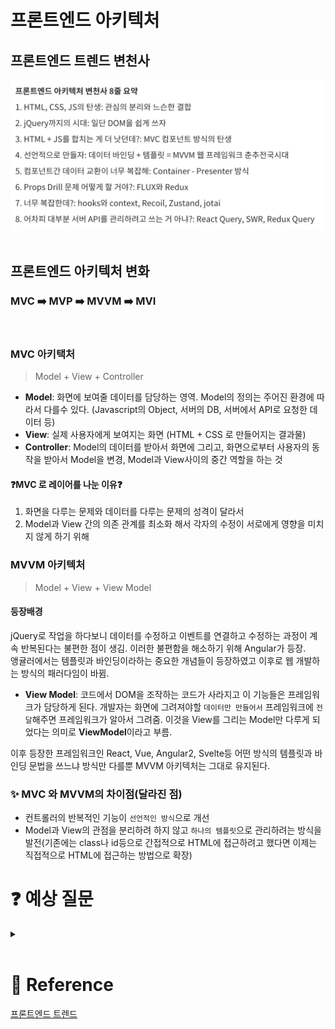 # 프론트엔드 아키텍처

## 프론트엔드 트렌드 변천사

[![](./images/frontend_img01.png?width=400px)]()
<br><br>

## 프론트엔드 아키텍처 변화

### MVC ➡️ MVP ➡️ MVVM ➡️ MVI

<br>

### MVC 아키택처

> Model + View + Controller

- **Model**: 화면에 보여줄 데이터를 담당하는 영역. Model의 정의는 주어진 환경에 따라서 다를수 있다. (Javascript의 Object, 서버의 DB, 서버에서 API로 요청한 데이터 등)
- **View**: 실제 사용자에게 보여지는 화면 (HTML + CSS 로 만들어지는 결과물)
- **Controller**: Model의 데이터를 받아서 화면에 그리고, 화면으로부터 사용자의 동작을 받아서 Model을 변경, Model과 View사이의 중간 역할을 하는 것

#### ❓MVC 로 레이어를 나눈 이유❓

1. 화면을 다루는 문제와 데이터를 다루는 문제의 성격이 달라서
2. Model과 View 간의 의존 관계를 최소화 해서 각자의 수정이 서로에게 영향을 미치지 않게 하기 위해

### MVVM 아키텍처

> Model + View + View Model

#### 등장배경

jQuery로 작업을 하다보니 데이터를 수정하고 이벤트를 연결하고 수정하는 과정이 계속 반복된다는 불편한 점이 생김. 이러한 불편함을 해소하기 위해 Angular가 등장.  
앵귤러에서는 템플릿과 바인딩이라하는 중요한 개념들이 등장하였고 이후로 웹 개발하는 방식의 패러다임이 바뀜.

- **View Model**: 코드에서 DOM을 조작하는 코드가 사라지고 이 기능들은 프레임워크가 담당하게 된다. 개발자는 화면에 그려져야할 `데이터만 만들어서` 프레임워크에 `전달`해주면 프레임워크가 알아서 그려줌. 이것을 View를 그리는 Model만 다루게 되었다는 의미로 **ViewModel**이라고 부름.
  <br>

이후 등장한 프레임워크인 React, Vue, Angular2, Svelte등 어떤 방식의 템플릿과 바인딩 문법을 쓰느냐 방식만 다를뿐 MVVM 아키텍처는 그대로 유지된다.

### ✨ MVC 와 MVVM의 차이점(달라진 점)

- 컨트롤러의 반복적인 기능이 `선언적인 방식`으로 개선
- Model과 View의 관점을 분리하려 하지 않고 `하나의 템플릿`으로 관리하려는 방식을 발전(기존에는 class나 id등으로 간접적으로 HTML에 접근하려고 했다면 이제는 직접적으로 HTML에 접근하는 방법으로 확장)

# :question: 예상 질문

<details>
  <summary><b> </b></summary>
  <div markdown="1">
  
  </div>
</details>
<br>
    
# :newspaper: Reference
[프론트엔드 트렌드](https://yozm.wishket.com/magazine/detail/1663/)
